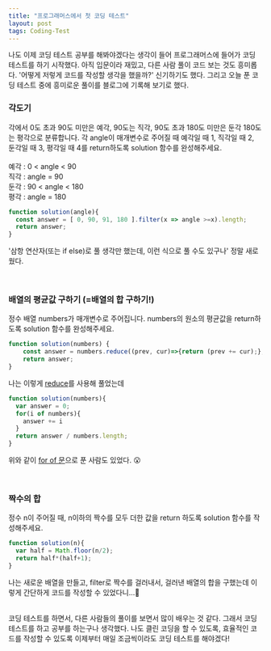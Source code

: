 ```yaml
---
title: "프로그래머스에서 첫 코딩 테스트"
layout: post
tags: Coding-Test
---
```


나도 이제 코딩 테스트 공부를 해봐야겠다는 생각이 들어 프로그래머스에 들어가 코딩 테스트를 하기 시작했다.
아직 입문이라 재밌고, 다른 사람 풀이 코드 보는 것도 흥미롭다. '어떻게 저렇게 코드를 작성할 생각을 했을까?' 신기하기도 했다.
그리고 오늘 푼 코딩 테스트 중에 흥미로운 풀이를 블로그에 기록해 보기로 했다.








### 각도기
각에서 0도 초과 90도 미만은 예각, 90도는 직각, 90도 초과 180도 미만은 둔각 180도는 평각으로 분류합니다.
각 angle이 매개변수로 주어질 때 예각일 때 1, 직각일 때 2, 둔각일 때 3, 평각일 때 4를 return하도록 solution 함수를 완성해주세요.
<br><br>
예각 : 0 < angle < 90 <br>
직각 : angle = 90 <br>
둔각 : 90 < angle < 180 <br>
평각 : angle = 180 <br>

```jsx
function solution(angle){
  const answer = [ 0, 90, 91, 180 ].filter(x => angle >=x).length;
  return answer;
}
```

'삼항 연산자(또는 if else)로 풀 생각만 했는데, 이런 식으로 풀 수도 있구나' 정말 새로웠다.

<br>

### 배열의 평균값 구하기 (=배열의 합 구하기!)
정수 배열 numbers가 매개변수로 주어집니다. numbers의 원소의 평균값을 return하도록 solution 함수를 완성해주세요.<br>
```jsx
function solution(numbers) {
    const answer = numbers.reduce((prev, cur)=>{return (prev += cur);},0) / numbers.length;
    return answer;
}
```
나는 이렇게 <a href="https://developer.mozilla.org/en-US/docs/Web/JavaScript/Reference/Global_Objects/Array/Reduce">reduce</a>를 사용해 풀었는데
```jsx
function solution(numbers){
  var answer = 0;
  for(i of numbers){
    answer += i
  }
  return answer / numbers.length;
}
```
위와 같이 <a href="https://developer.mozilla.org/en-US/docs/Web/JavaScript/Reference/Statements/for...of">for of 문</a>으로 푼 사람도 있었다. 😮

<br>

### 짝수의 합
정수 n이 주어질 때, n이하의 짝수를 모두 더한 값을 return 하도록 solution 함수를 작성해주세요.
```jsx
function solution(n){
  var half = Math.floor(n/2);
  return half*(half+1);
}
```
나는 새로운 배열을 만들고, filter로 짝수를 걸러내서, 걸러낸 배열의 합을 구했는데
이렇게 간단하게 코드를 작성할 수 있었다니...🤣 <br>
<br>

코딩 테스트를 하면서, 다른 사람들의 풀이를 보면서 많이 배우는 것 같다. 그래서 코딩 테스트를 하고 공부를 하는구나 생각했다.
나도 클린 코딩을 할 수 있도록, 효율적인 코드를 작성할 수 있도록 이제부터 매일 조금씩이라도 코딩 테스트를 해야겠다!

<br>
<br>
